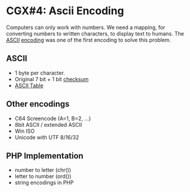 # CGX#4: Ascii Encoding

Computers can only work with numbers.
We need a mapping, for converting numbers to written characters, to display text to humans.
The [ASCII](https://en.wikipedia.org/wiki/ASCII)
[encoding](../README.md)
was one of the first encoding to solve this problem.


## ASCII

 - 1 byte per character.
 - Original 7 bit + 1 bit [checksum]()
 - [ASCII Table](https://www.asciitable.com/)
 

## Other encodings
 - C64 Screencode (A=1, B=2, ...)
 - 8bit ASCII / extended ASCII
 - Win ISO
 - Unicode with UTF 8/16/32


## PHP Implementation
 - number to letter (chr())
 - letter to number (ord())
 - string encodings in PHP

